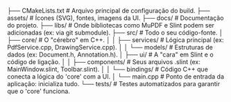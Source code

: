├── CMakeLists.txt             # Arquivo principal de configuração do build.
├── assets/                    # Ícones (SVG), fontes, imagens da UI.
├── docs/                      # Documentação do projeto.
├── libs/                      # Onde bibliotecas como MuPDF e Slint podem ser adicionadas (ex: via git submodule).
├── src/                       # Todo o seu código-fonte.
│   ├── core/                  # O "cérebro" em C++.
│   │   ├── services/          # Lógica principal (ex: PdfService.cpp, DrawingService.cpp).
│   │   └── models/            # Estruturas de dados (ex: Document.h, Annotation.h).
│   ├── ui/                    # A "cara" em Slint e o código de ligação.
│   │   ├── components/        # Seus arquivos .slint (ex: MainWindow.slint, Toolbar.slint).
│   │   └── bindings/          # Código C++ que conecta a lógica do 'core' com a UI.
│   └── main.cpp               # Ponto de entrada da aplicação: inicializa tudo.
└── tests/                     # Testes automatizados para garantir que o 'core' funciona.
